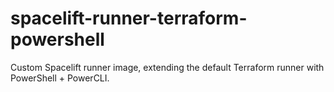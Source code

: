 # spacelift-runner-terraform-powershell
Custom Spacelift runner image, extending the default Terraform runner with PowerShell + PowerCLI.
